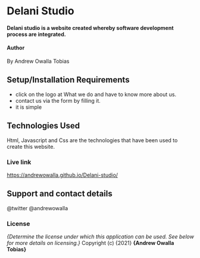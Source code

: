 # Delani Studio
#### Delani studio is a website created whereby software development process are integrated.
#### Author
By Andrew Owalla Tobias
## Setup/Installation Requirements
* click on the logo at What we do and have to know more about us.
* contact us via the form by filling it.
* it is simple
## Technologies Used
Html, Javascript and Css are the technologies that have been used to create this website.
### Live link
https://andrewowalla.github.io/Delani-studio/
## Support and contact details
@twitter @andrewowalla
### License
*{Determine the license under which this application can be used.  See below for more details on licensing.}*
Copyright (c) {2021} **{Andrew Owalla Tobias}**
